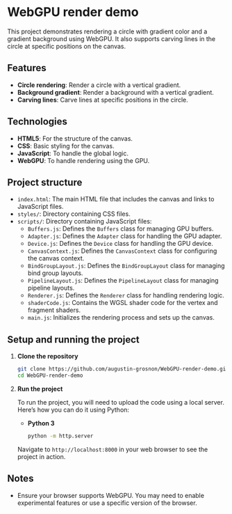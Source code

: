 # WebGPU render demo

This project demonstrates rendering a circle with gradient color and a gradient background using WebGPU. It also supports carving lines in the circle at specific positions on the canvas.

## Features

- **Circle rendering**: Render a circle with a vertical gradient.
- **Background gradient**: Render a background with a vertical gradient.
- **Carving lines**: Carve lines at specific positions in the circle.

## Technologies

- **HTML5**: For the structure of the canvas.
- **CSS**: Basic styling for the canvas.
- **JavaScript**: To handle the global logic.
- **WebGPU**: To handle rendering using the GPU.

## Project structure

- `index.html`: The main HTML file that includes the canvas and links to JavaScript files.
- `styles/`: Directory containing CSS files.
- `scripts/`: Directory containing JavaScript files:
  - `Buffers.js`: Defines the `Buffers` class for managing GPU buffers.
  - `Adapter.js`: Defines the `Adapter` class for handling the GPU adapter.
  - `Device.js`: Defines the `Device` class for handling the GPU device.
  - `CanvasContext.js`: Defines the `CanvasContext` class for configuring the canvas context.
  - `BindGroupLayout.js`: Defines the `BindGroupLayout` class for managing bind group layouts.
  - `PipelineLayout.js`: Defines the `PipelineLayout` class for managing pipeline layouts.
  - `Renderer.js`: Defines the `Renderer` class for handling rendering logic.
  - `shaderCode.js`: Contains the WGSL shader code for the vertex and fragment shaders.
  - `main.js`: Initializes the rendering process and sets up the canvas.

## Setup and running the project

1. **Clone the repository**

   ```bash
   git clone https://github.com/augustin-grosnon/WebGPU-render-demo.git
   cd WebGPU-render-demo
   ```

2. **Run the project**

   To run the project, you will need to upload the code using a local server. Here’s how you can do it using Python:

   - **Python 3**

     ```bash
     python -m http.server
     ```

   Navigate to `http://localhost:8000` in your web browser to see the project in action.

## Notes

- Ensure your browser supports WebGPU. You may need to enable experimental features or use a specific version of the browser.
